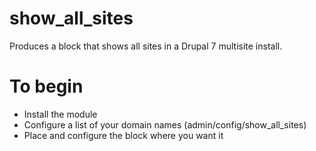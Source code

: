 # show_all_sites
Produces a block that shows all sites in a Drupal 7 multisite install. 

# To begin
- Install the module
- Configure a list of your domain names (admin/config/show_all_sites)
- Place and configure the block where you want it
